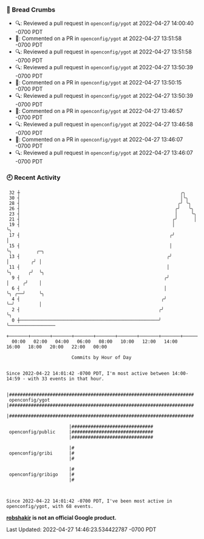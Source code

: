 ### 🍞 Bread Crumbs

 * 🔍: Reviewed a pull request in  `openconfig/ygot` at 2022-04-27 14:00:40 -0700 PDT
 * 💬: Commented on a PR in  `openconfig/ygot` at 2022-04-27 13:51:58 -0700 PDT
 * 🔍: Reviewed a pull request in  `openconfig/ygot` at 2022-04-27 13:51:58 -0700 PDT
 * 🔍: Reviewed a pull request in  `openconfig/ygot` at 2022-04-27 13:50:39 -0700 PDT
 * 💬: Commented on a PR in  `openconfig/ygot` at 2022-04-27 13:50:15 -0700 PDT
 * 🔍: Reviewed a pull request in  `openconfig/ygot` at 2022-04-27 13:50:39 -0700 PDT
 * 💬: Commented on a PR in  `openconfig/ygot` at 2022-04-27 13:46:57 -0700 PDT
 * 🔍: Reviewed a pull request in  `openconfig/ygot` at 2022-04-27 13:46:58 -0700 PDT
 * 💬: Commented on a PR in  `openconfig/ygot` at 2022-04-27 13:46:07 -0700 PDT
 * 🔍: Reviewed a pull request in  `openconfig/ygot` at 2022-04-27 13:46:07 -0700 PDT

### 🕘 Recent Activity
```
 32 ┼                                                           ╭╮
 30 ┤                                                           │╰╮
 28 ┤                                                          ╭╯ ╰╮
 26 ┤                                                         ╭╯   ╰╮
 23 ┤                                                         │     ╰╮
 21 ┤                                                        ╭╯      │
 19 ┤                                                        │       ╰╮
 17 ┤                                                       ╭╯        │
 15 ┤                                                       │         ╰╮         ╭─╮
 13 ┤                                                      ╭╯          │        ╭╯ │
 11 ┤                                                      │           ╰╮      ╭╯  ╰╮
  9 ┤                                                     ╭╯            │     ╭╯    │
  6 ┤                                                     │             ╰╮ ╭──╯     ╰╮
  4 ┤                                                    ╭╯              ╰─╯         │
  2 ┤                                                   ╭╯                           ╰╮
  0 ┼───────────────────────────────────────────────────╯                             ╰─────────────────
    +───────+───────+───────+───────+───────+───────+───────+───────+───────+───────+───────+───────+────
  00:00   02:00   04:00   06:00   08:00   10:00   12:00   14:00   16:00   18:00   20:00   22:00   00:00   

						Commits by Hour of Day


Since 2022-04-22 14:01:42 -0700 PDT, I'm most active between 14:00-14:59 - with 33 events in that hour.

```



```
                       |####################################################################
 openconfig/ygot       |####################################################################
                       |####################################################################

                       |##############################
 openconfig/public     |##############################
                       |##############################

                       |#
 openconfig/gribi      |#
                       |#

                       |#
 openconfig/gribigo    |#
                       |#



Since 2022-04-22 14:01:42 -0700 PDT, I've been most active in openconfig/ygot, with 68 events.

```
**[robshakir](mailto:robjs@google.com) is not an official Google product.**  


Last Updated: 2022-04-27 14:46:23.534422787 -0700 PDT
